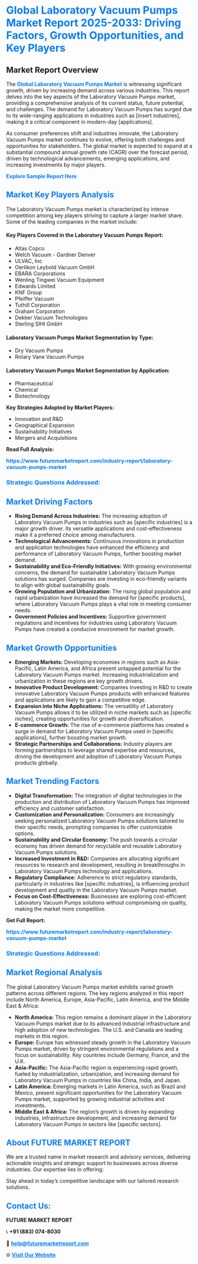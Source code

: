<h1 style="color: #007BFF;">Global Laboratory Vacuum Pumps Market Report 2025-2033: Driving Factors, Growth Opportunities, and Key Players</h1>

<section id="overview">
<h2>Market Report Overview</h2>
<p>The <a href="https://www.futuremarketreport.com/industry-report/laboratory-vacuum-pumps-market" style="color: #007BFF; text-decoration: none;"><strong>Global Laboratory Vacuum Pumps Market</strong></a> is witnessing significant growth, driven by increasing demand across various industries. This report delves into the key aspects of the Laboratory Vacuum Pumps market, providing a comprehensive analysis of its current status, future potential, and challenges. The demand for Laboratory Vacuum Pumps has surged due to its wide-ranging applications in industries such as [insert industries], making it a critical component in modern-day [applications].</p>
<p>As consumer preferences shift and industries innovate, the Laboratory Vacuum Pumps market continues to evolve, offering both challenges and opportunities for stakeholders. The global market is expected to expand at a substantial compound annual growth rate (CAGR) over the forecast period, driven by technological advancements, emerging applications, and increasing investments by major players.</p>
</section>

<section id="overview">
<p><a href="https://www.futuremarketreport.com/request-sample/reportId=102914" style="color: #007BFF; text-decoration: none;"><strong>Explore Sample Report Here</strong></a></p>
</section>

<section id="key-players">
<h2 style="color: #007BFF;">Market Key Players Analysis</h2>
<p>The Laboratory Vacuum Pumps market is characterized by intense competition among key players striving to capture a larger market share. Some of the leading companies in the market include:</p>
<h4>Key Players Covered in the Laboratory Vacuum Pumps Report:</h4>
<ul><li>Atlas Copco</li><li>Welch Vacuum - Gardner Denver</li><li>ULVAC, Inc</li><li>Oerlikon Leybold Vacuum GmbH</li><li>EBARA Corporations</li><li>Wenling Tingwei Vacuum Equipment</li><li>Edwards Limited</li><li>KNF Group</li><li>Pfeiffer Vacuum</li><li>Tuthill Corporation</li><li>Graham Corporation</li><li>Dekker Vacuum Technologies</li><li>Sterling SIHI GmbH</li></ul>
<h4>Laboratory Vacuum Pumps Market Segmentation by Type:</h4>
<ul><li>Dry Vacuum Pumps</li><li>Rotary Vane Vacuum Pumps</li></ul>

<h4>Laboratory Vacuum Pumps Market Segmentation by Application:</h4>
<ul><li>Pharmaceutical</li><li>Chemical</li><li>Biotechnology</li></ul>
<p><strong>Key Strategies Adopted by Market Players:</strong></p>
<ul>
<li>Innovation and R&D</li>
<li>Geographical Expansion</li>
<li>Sustainability Initiatives</li>
<li>Mergers and Acquisitions</li>
</ul>
</section>

<section>
<p><strong>Read Full Analysis: </strong></p><a href="https://www.futuremarketreport.com/industry-report/laboratory-vacuum-pumps-market" style="color: #007BFF; text-decoration: none;"><strong>https://www.futuremarketreport.com/industry-report/laboratory-vacuum-pumps-market</strong></a>
<h3 style="color: #007BFF;">Strategic Questions Addressed:</h3>
</section>

<section id="driving-factors">
<h2 style="color: #007BFF;">Market Driving Factors</h2>
<ul>
<li><strong>Rising Demand Across Industries:</strong> The increasing adoption of Laboratory Vacuum Pumps in industries such as [specific industries] is a major growth driver. Its versatile applications and cost-effectiveness make it a preferred choice among manufacturers.</li>
<li><strong>Technological Advancements:</strong> Continuous innovations in production and application technologies have enhanced the efficiency and performance of Laboratory Vacuum Pumps, further boosting market demand.</li>
<li><strong>Sustainability and Eco-Friendly Initiatives:</strong> With growing environmental concerns, the demand for sustainable Laboratory Vacuum Pumps solutions has surged. Companies are investing in eco-friendly variants to align with global sustainability goals.</li>
<li><strong>Growing Population and Urbanization:</strong> The rising global population and rapid urbanization have increased the demand for [specific products], where Laboratory Vacuum Pumps plays a vital role in meeting consumer needs.</li>
<li><strong>Government Policies and Incentives:</strong> Supportive government regulations and incentives for industries using Laboratory Vacuum Pumps have created a conducive environment for market growth.</li>
</ul>
</section>

<section id="growth-opportunities">
<h2 style="color: #007BFF;">Market Growth Opportunities</h2>
<ul>
<li><strong>Emerging Markets:</strong> Developing economies in regions such as Asia-Pacific, Latin America, and Africa present untapped potential for the Laboratory Vacuum Pumps market. Increasing industrialization and urbanization in these regions are key growth drivers.</li>
<li><strong>Innovative Product Development:</strong> Companies investing in R&D to create innovative Laboratory Vacuum Pumps products with enhanced features and applications are likely to gain a competitive edge.</li>
<li><strong>Expansion into Niche Applications:</strong> The versatility of Laboratory Vacuum Pumps allows it to be utilized in niche markets such as [specific niches], creating opportunities for growth and diversification.</li>
<li><strong>E-commerce Growth:</strong> The rise of e-commerce platforms has created a surge in demand for Laboratory Vacuum Pumps used in [specific applications], further boosting market growth.</li>
<li><strong>Strategic Partnerships and Collaborations:</strong> Industry players are forming partnerships to leverage shared expertise and resources, driving the development and adoption of Laboratory Vacuum Pumps products globally.</li>
</ul>
</section>

<section id="trending-factors">
<h2 style="color: #007BFF;">Market Trending Factors</h2>
<ul>
<li><strong>Digital Transformation:</strong> The integration of digital technologies in the production and distribution of Laboratory Vacuum Pumps has improved efficiency and customer satisfaction.</li>
<li><strong>Customization and Personalization:</strong> Consumers are increasingly seeking personalized Laboratory Vacuum Pumps solutions tailored to their specific needs, prompting companies to offer customizable options.</li>
<li><strong>Sustainability and Circular Economy:</strong> The push towards a circular economy has driven demand for recyclable and reusable Laboratory Vacuum Pumps solutions.</li>
<li><strong>Increased Investment in R&D:</strong> Companies are allocating significant resources to research and development, resulting in breakthroughs in Laboratory Vacuum Pumps technology and applications.</li>
<li><strong>Regulatory Compliance:</strong> Adherence to strict regulatory standards, particularly in industries like [specific industries], is influencing product development and quality in the Laboratory Vacuum Pumps market.</li>
<li><strong>Focus on Cost-Effectiveness:</strong> Businesses are exploring cost-efficient Laboratory Vacuum Pumps solutions without compromising on quality, making the market more competitive.</li>
</ul>
</section>

<section>
<p><strong>Get Full Report: </strong></p><a href="https://www.futuremarketreport.com/industry-report/laboratory-vacuum-pumps-market" style="color: #007BFF; text-decoration: none;"><strong>https://www.futuremarketreport.com/industry-report/laboratory-vacuum-pumps-market</strong></a>
<h3 style="color: #007BFF;">Strategic Questions Addressed:</h3>
</section>


<section id="regional-analysis">
<h2 style="color: #007BFF;">Market Regional Analysis</h2>
<p>The global Laboratory Vacuum Pumps market exhibits varied growth patterns across different regions. The key regions analyzed in this report include North America, Europe, Asia-Pacific, Latin America, and the Middle East & Africa:</p>
<ul>
<li><strong>North America:</strong> This region remains a dominant player in the Laboratory Vacuum Pumps market due to its advanced industrial infrastructure and high adoption of new technologies. The U.S. and Canada are leading markets in this region.</li>
<li><strong>Europe:</strong> Europe has witnessed steady growth in the Laboratory Vacuum Pumps market, driven by stringent environmental regulations and a focus on sustainability. Key countries include Germany, France, and the U.K.</li>
<li><strong>Asia-Pacific:</strong> The Asia-Pacific region is experiencing rapid growth, fueled by industrialization, urbanization, and increasing demand for Laboratory Vacuum Pumps in countries like China, India, and Japan.</li>
<li><strong>Latin America:</strong> Emerging markets in Latin America, such as Brazil and Mexico, present significant opportunities for the Laboratory Vacuum Pumps market, supported by growing industrial activities and investments.</li>
<li><strong>Middle East & Africa:</strong> The region’s growth is driven by expanding industries, infrastructure development, and increasing demand for Laboratory Vacuum Pumps in sectors like [specific sectors].</li>
</ul>
</section>

<footer>
<h2 style="color: #007BFF;">About FUTURE MARKET REPORT</h2>
<p>We are a trusted name in market research and advisory services, delivering actionable insights and strategic support to businesses across diverse industries. Our expertise lies in offering:</p>

<p>Stay ahead in today’s competitive landscape with our tailored research solutions.</p>

<h2 style="color: #007BFF;">Contact Us:</h2>
<p><strong>FUTURE MARKET REPORT</strong></p>
<p>📞 <strong>+91 (883) 074-8030</strong></p>
<p>📧 <strong><a href="mailto:help@futuremarketreport.com" style="color: #007BFF;">help@futuremarketreport.com</a></strong></p>
<p>🌐 <strong><a href="https://www.futuremarketreport.com/" style="color: #007BFF;">Visit Our Website</a></strong></p>
</footer>